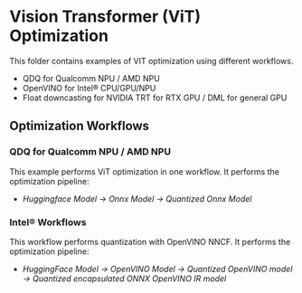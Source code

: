 # Vision Transformer (ViT) Optimization

This folder contains examples of VIT optimization using different workflows.

- QDQ for Qualcomm NPU / AMD NPU
- OpenVINO for Intel® CPU/GPU/NPU
- Float downcasting for NVIDIA TRT for RTX GPU / DML for general GPU

## Optimization Workflows

### QDQ for Qualcomm NPU / AMD NPU

This example performs ViT optimization in one workflow. It performs the optimization pipeline:

- *Huggingface Model -> Onnx Model -> Quantized Onnx Model*

### Intel® Workflows

This workflow performs quantization with OpenVINO NNCF. It performs the optimization pipeline:

- *HuggingFace Model -> OpenVINO Model -> Quantized OpenVINO model -> Quantized encapsulated ONNX OpenVINO IR model*

